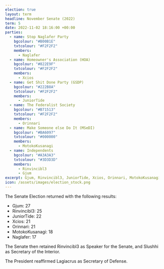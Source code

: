 ```yaml
---
election: true
layout: term
headline: November Senate (2022)
term: 5
date: 2022-11-02 18:16:00 +00:00
parties:
  - name: Stop Naglafer Party
    bgcolour: "#B00B1E"
    txtcolour: "#F2F2F2"
    members:
      - Naglafer
  - name: Homeowner's Association (HOA)
    bgcolour: "#822E9F"
    txtcolour: "#F2F2F2"
    members:
      - Xcios
  - name: Get Shit Done Party (GSDP)
    bgcolour: "#222B8A"
    txtcolour: "#F2F2F2"
    members:
      - JuniorTide
  - name: The Federalist Society
    bgcolour: "#B71513"
    txtcolour: "#F2F2F2"
    members:
      - Orinnari
  - name: Make Someone else Do It (MSeDI)
    bgcolour: "#BA6097"
    txtcolour: "#000000"
    members:
      - MotokoKusanagi
  - name: Independents
    bgcolour: "#A3A3A3"
    txtcolour: "#3D3D3D"
    members:
      - Rinvincibl3
      - Gjum
excerpt: Gjum, Rinvincibl3, JuniorTide, Xcios, Orinnari, MotokoKusanagi, and Naglafer elected to the Senate.
icon: /assets/images/election_stock.png
---
```

The Senate Election returned with the following results:

- Gjum: 27
- Rinvincibl3: 25
- JuniorTide: 22
- Xcios: 21
- Orinnari: 21
- MotokoKusanagi: 18
- Naglafer: 17

The Senate then retained Rinvincibl3 as Speaker for the Senate, and Slushhi as Secretary of the Interior.

The President reaffirmed Lagiacrus as Secretary of Defense.